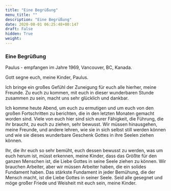 ```yaml
---
title: "Eine Begrüßung"
menu_title: ""
description: "Eine Begrüßung"
date: 2020-08-01 06:25:48+00:147
draft: False
hidden: True
weight:
---
```

### Eine Begrüßung

Paulus - empfangen im Jahre 1969, Vancouver, BC, Kanada.

Gott segne euch, meine Kinder, Paulus.

Ich bringe ein großes Gefühl der Zuneigung für euch alle hierher, meine Freunde. Zu euch zu kommen, mit euch in dieser wunderbaren Stunde zusammen zu sein, macht uns sehr glücklich und dankbar.

Ich komme heute Abend, um euch zu ermutigen und um euch von den großen Fortschritten zu berichten, die in den letzten Monaten gemacht worden sind. Viele von euch hier sind sich eurer Fähigkeit, die Führung, die ihr braucht, zu euch zu ziehen, sehr bewusst. Wir müssen hinausgehen, meine Freunde, und andere lehren, wie sie in sich selbst still werden können und wie sie dieses wunderbare Geschenk Gottes in ihre Seelen ziehen können.

Ihr, die ihr euch so sehr bemüht, euch dessen bewusst zu werden, was um euch herum ist, müsst erkennen, meine Kinder, dass das Größte für den ganzen Menschen ist, die Liebe Gottes in seine Seele ziehen zu können. Wir brauchen Arbeiter, aber wir müssen Arbeiter haben, die ein solides Fundament haben. Das stärkste Fundament in jeder Bemühung, die der Mensch macht, ist die Liebe Gottes in seiner Seele. Seid alle gesegnet und möge großer Friede und Weisheit mit euch sein, meine Kinder.
